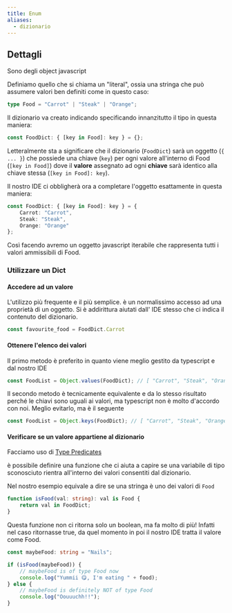 ```yaml
---
title: Enum
aliases:
  - dizionario
---
```


## Dettagli
Sono degli object javascript 

Definiamo quello che si chiama un "literal", ossia una stringa che può assumere valori ben definiti come in questo caso:
```typescript
type Food = "Carrot" | "Steak" | "Orange";
```

Il dizionario va creato indicando specificando innanzitutto il tipo in questa maniera:
```typescript
const FoodDict: { [key in Food]: key } = {};
```
Letteralmente sta a significare che il dizionario (`FoodDict`) sarà un oggetto (`{ ... }`) che possiede una chiave (`key`) per ogni valore all'interno di Food (`[key in Food]`)  dove il **valore** assegnato ad ogni **chiave** sarà identico alla chiave stessa (`[key in Food]: key`). 

Il nostro IDE ci obbligherà ora a completare l'oggetto esattamente in questa maniera:
```typescript
const FoodDict: { [key in Food]: key } = {
	Carrot: "Carrot",
	Steak: "Steak",
	Orange: "Orange"
};
```

Così facendo avremo un oggetto javascript iterabile che rappresenta tutti i valori ammissibili di Food.

### Utilizzare un Dict
#### Accedere ad un valore
L'utilizzo più frequente e il più semplice.
è un normalissimo accesso ad una proprietà di un oggetto.
Si è addirittura aiutati dall' IDE stesso che ci indica il contenuto del dizionario.
```typescript
const favourite_food = FoodDict.Carrot
```
#### Ottenere l'elenco dei valori
Il primo metodo è preferito in quanto viene meglio gestito da typescript e dal nostro IDE
```typescript
const FoodList = Object.values(FoodDict); // [ "Carrot", "Steak", "Orange" ]
```
Il secondo metodo è tecnicamente equivalente e da lo stesso risultato perché le chiavi sono uguali ai valori,  ma typescript non è molto d'accordo con noi.
Meglio evitarlo, ma è il seguente
```typescript
const FoodList = Object.keys(FoodDict); // [ "Carrot", "Steak", "Orange" ]
```
#### Verificare se un valore appartiene al dizionario
Facciamo uso di [Type Predicates](https://www.typescriptlang.org/docs/handbook/2/narrowing.html?#using-type-predicates)

è possibile definire una funzione che ci aiuta a capire se una variabile di tipo sconosciuto rientra all'interno dei valori consentiti dal dizionario.

Nel nostro esempio equivale a dire se una stringa è uno dei valori di `Food` 
```typescript
function isFood(val: string): val is Food {
	return val in FoodDict;
}
```
Questa funzione non ci ritorna solo un boolean, ma fa molto di più!
Infatti nel caso ritornasse true, da quel momento in poi il nostro IDE tratta il valore come Food.
```typescript
const maybeFood: string = "Nails";

if (isFood(maybeFood)) {
	// maybeFood is of type Food now
	console.log("Yummii 😋, I'm eating " + food);
} else {
	// maybeFood is definitely NOT of type Food
	console.log("Oouuuchh!!");
}
```